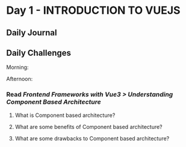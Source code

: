 # Day 1 - INTRODUCTION TO VUEJS

## Daily Journal


## Daily Challenges

Morning: 

Afternoon: 

### Read *Frontend Frameworks with Vue3 > Understanding Component Based Architecture*

1. What is Component based architecture?

2. What are some benefits of Component based architecture?

3. What are some drawbacks to Component based architecture?